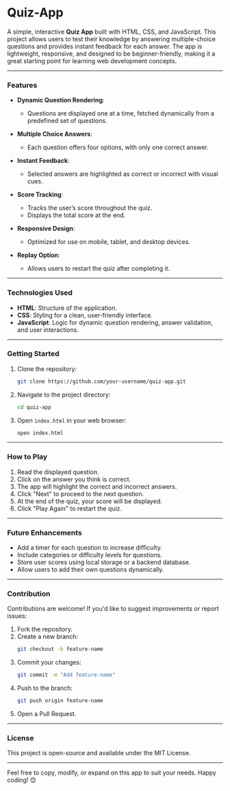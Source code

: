 # Quiz-App

A simple, interactive **Quiz App** built with HTML, CSS, and JavaScript. This project allows users to test their knowledge by answering multiple-choice questions and provides instant feedback for each answer. The app is lightweight, responsive, and designed to be beginner-friendly, making it a great starting point for learning web development concepts.

---

### Features

- **Dynamic Question Rendering**: 
  - Questions are displayed one at a time, fetched dynamically from a predefined set of questions.
  
- **Multiple Choice Answers**: 
  - Each question offers four options, with only one correct answer.

- **Instant Feedback**:
  - Selected answers are highlighted as correct or incorrect with visual cues.

- **Score Tracking**:
  - Tracks the user’s score throughout the quiz.
  - Displays the total score at the end.

- **Responsive Design**:
  - Optimized for use on mobile, tablet, and desktop devices.

- **Replay Option**:
  - Allows users to restart the quiz after completing it.

---

### Technologies Used

- **HTML**: Structure of the application.
- **CSS**: Styling for a clean, user-friendly interface.
- **JavaScript**: Logic for dynamic question rendering, answer validation, and user interactions.

---

### Getting Started

1. Clone the repository:
   ```bash
   git clone https://github.com/your-username/quiz-app.git
   ```

2. Navigate to the project directory:
   ```bash
   cd quiz-app
   ```

3. Open `index.html` in your web browser:
   ```bash
   open index.html
   ```

---

### How to Play

1. Read the displayed question.
2. Click on the answer you think is correct.
3. The app will highlight the correct and incorrect answers.
4. Click "Next" to proceed to the next question.
5. At the end of the quiz, your score will be displayed.
6. Click "Play Again" to restart the quiz.

---

### Future Enhancements

- Add a timer for each question to increase difficulty.
- Include categories or difficulty levels for questions.
- Store user scores using local storage or a backend database.
- Allow users to add their own questions dynamically.

---

### Contribution

Contributions are welcome! If you'd like to suggest improvements or report issues:
1. Fork the repository.
2. Create a new branch:
   ```bash
   git checkout -b feature-name
   ```
3. Commit your changes:
   ```bash
   git commit -m "Add feature-name"
   ```
4. Push to the branch:
   ```bash
   git push origin feature-name
   ```
5. Open a Pull Request.

---

### License

This project is open-source and available under the MIT License.

---

Feel free to copy, modify, or expand on this app to suit your needs. Happy coding! 😊
